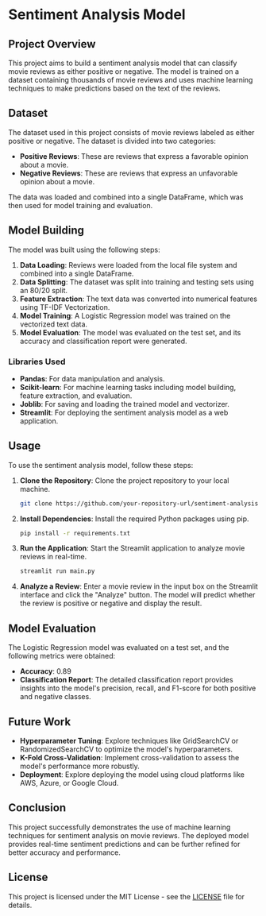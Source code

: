 # Sentiment Analysis Model

## Project Overview
This project aims to build a sentiment analysis model that can classify movie reviews as either positive or negative. The model is trained on a dataset containing thousands of movie reviews and uses machine learning techniques to make predictions based on the text of the reviews.

## Dataset
The dataset used in this project consists of movie reviews labeled as either positive or negative. The dataset is divided into two categories:
- **Positive Reviews**: These are reviews that express a favorable opinion about a movie.
- **Negative Reviews**: These are reviews that express an unfavorable opinion about a movie.

The data was loaded and combined into a single DataFrame, which was then used for model training and evaluation.

## Model Building
The model was built using the following steps:
1. **Data Loading**: Reviews were loaded from the local file system and combined into a single DataFrame.
2. **Data Splitting**: The dataset was split into training and testing sets using an 80/20 split.
3. **Feature Extraction**: The text data was converted into numerical features using TF-IDF Vectorization.
4. **Model Training**: A Logistic Regression model was trained on the vectorized text data.
5. **Model Evaluation**: The model was evaluated on the test set, and its accuracy and classification report were generated.

### Libraries Used
- **Pandas**: For data manipulation and analysis.
- **Scikit-learn**: For machine learning tasks including model building, feature extraction, and evaluation.
- **Joblib**: For saving and loading the trained model and vectorizer.
- **Streamlit**: For deploying the sentiment analysis model as a web application.

## Usage
To use the sentiment analysis model, follow these steps:

1. **Clone the Repository**: Clone the project repository to your local machine.

    ```bash
    git clone https://github.com/your-repository-url/sentiment-analysis.git
    ```

2. **Install Dependencies**: Install the required Python packages using pip.

    ```bash
    pip install -r requirements.txt
    ```

3. **Run the Application**: Start the Streamlit application to analyze movie reviews in real-time.

    ```bash
    streamlit run main.py
    ```

4. **Analyze a Review**: Enter a movie review in the input box on the Streamlit interface and click the "Analyze" button. The model will predict whether the review is positive or negative and display the result.

## Model Evaluation
The Logistic Regression model was evaluated on a test set, and the following metrics were obtained:
- **Accuracy**: 0.89
- **Classification Report**: The detailed classification report provides insights into the model's precision, recall, and F1-score for both positive and negative classes.

## Future Work
- **Hyperparameter Tuning**: Explore techniques like GridSearchCV or RandomizedSearchCV to optimize the model's hyperparameters.
- **K-Fold Cross-Validation**: Implement cross-validation to assess the model's performance more robustly.
- **Deployment**: Explore deploying the model using cloud platforms like AWS, Azure, or Google Cloud.

## Conclusion
This project successfully demonstrates the use of machine learning techniques for sentiment analysis on movie reviews. The deployed model provides real-time sentiment predictions and can be further refined for better accuracy and performance.

## License

This project is licensed under the MIT License - see the [LICENSE](LICENSE) file for details.
